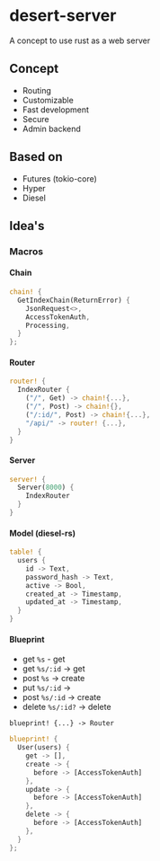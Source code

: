 # desert-server
A concept to use rust as a web server

## Concept

* Routing
* Customizable
* Fast development
* Secure
* Admin backend


## Based on

* Futures (tokio-core)
* Hyper
* Diesel


## Idea's

### Macros

#### Chain

```rust
chain! {
  GetIndexChain(ReturnError) {
    JsonRequest<>,
    AccessTokenAuth,
    Processing,    
  }
};
```

#### Router

```rust
router! {
  IndexRouter {
    ("/", Get) -> chain!{...},
    ("/", Post) -> chain!{},
    ("/:id/", Post) -> chain!{...},
    "/api/" -> router! {...},    
  }
}
```

#### Server

```rust
server! {
  Server(8000) {
    IndexRouter
  }
}
```

#### Model (diesel-rs)

```rust
table! {
  users {
    id -> Text,
    password_hash -> Text,
    active -> Bool,
    created_at -> Timestamp,
    updated_at -> Timestamp,
  }
}
```

#### Blueprint

* get `%s` - get
* get `%s/:id` -> get
* post `%s` -> create
* put `%s/:id` ->
* post `%s/:id` -> create
* delete `%s/:id?` -> delete

```
blueprint! {...} -> Router
```

```rust
blueprint! {
  User(users) {
    get -> [],
    create -> {
      before -> [AccessTokenAuth]
    },
    update -> {
      before -> [AccessTokenAuth]
    },
    delete -> {
      before -> [AccessTokenAuth]
    },
  }
};
```
